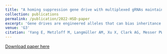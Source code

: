 ```yaml
---
title: "A homing suppression gene drive with multiplexed gRNAs maintains high drive conversion efficiency and avoids functional resistance alleles"
collection: publications
permalink: /publication/2022-HSD-paper
excerpt: 'Gene drives are engineered alleles that can bias inheritance in their favor, allowing them to spread throughout a population. They could potentially be used to modify or suppress pest populations, such as mosquitoes that spread diseases. CRISPR/Cas9 homing drives, which copy themselves by homology-directed repair in drive/wild-type heterozygotes, are a powerful form of gene drive, but they are vulnerable to resistance alleles that preserve the function of their target gene. Such resistance alleles can prevent successful population suppression. Here, we constructed a homing suppression drive in Drosophila melanogaster that utilized multiplexed gRNAs to inhibit the formation of functional resistance alleles in its female fertility target gene. The selected gRNA target sites were close together, preventing reduction in drive conversion efficiency. The construct reached a moderate equilibrium frequency in cage populations without apparent formation of resistance alleles. However, a moderate fitness cost prevented elimination of the cage population, showing the importance of using highly efficient drives in a suppression strategy, even if resistance can be addressed. Nevertheless, our results experimentally demonstrate the viability of the multiplexed gRNAs strategy in homing suppression gene drives.'
venue: 'G3'
citation: 'Yang E, Metzloff M, Langmüller AM, Xu X, Clark AG, Messer PW, Champer J. A homing suppression gene drive with multiplexed gRNAs maintains high drive conversion efficiency and avoids functional resistance alleles. G3 (Bethesda). 2022 May 30;12(6):jkac081. doi: 10.1093/g3journal/jkac081. PMID: 35394026; PMCID: PMC9157102.'
---
```


[Download paper here](10.1093/g3journal/jkac081)
